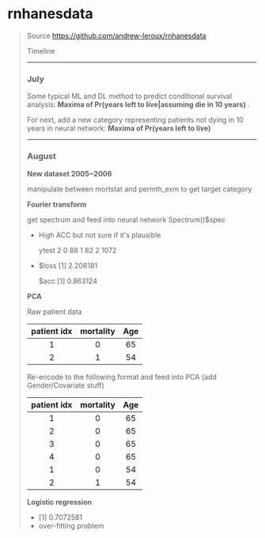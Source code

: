 # rnhanesdata

> Source
> https://github.com/andrew-leroux/rnhanesdata
>
> Timeline
>
> ---
>
> ### July 
>
> Some typical ML and DL method to predict conditional survival analysis: **Maxima of Pr(years left to live|assuming die in 10 years)** . 
>
> For next, add a new category representing patients not dying in 10 years in neural network: **Maxima of Pr(years left to live)**
>
> ---
>
> ### August
>
> **New dataset 2005~2006** 
>
> manipulate between mortstat and permth_exm to get target category
>
> **Fourier transform**  
>
> get spectrum and feed into neural network
> Spectrum()$spec
>
> 
>
> * High ACC but not sure if it's plausible
>
>   ytest    2
>       0   88
>       1   82
>       2 1072
>
> * $loss
>   [1] 2.206181
>
>   $acc
>   [1] 0.863124
>
> 
>
> 
>
> **PCA**
>
> Raw patient data
>
> | patient idx | mortality | Age  |
> | :---------: | :-------: | :--: |
> |      1      |     0     |  65  |
> |      2      |     1     |  54  |
>
> Re-encode to the following format and feed into PCA (add Gender/Covariate stuff)
>
> | patient idx | mortality | Age  |
> | :---------: | :-------: | :--: |
> |      1      |     0     |  65  |
> |      2      |     0     |  65  |
> |      3      |     0     |  65  |
> |      4      |     0     |  65  |
> |      1      |     0     |  54  |
> |      2      |     1     |  54  |
>
> 
>
> 
>
> 
>
> **Logistic regression**
>
> * [1] 0.7072581
> * over-fitting problem 
